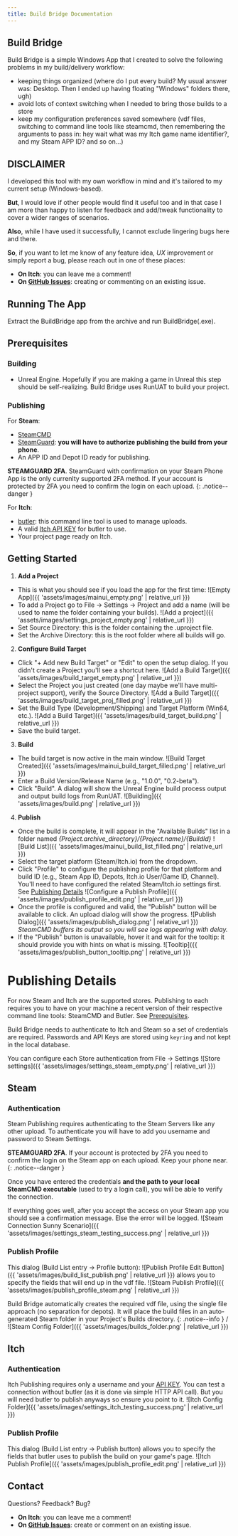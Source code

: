 ```yaml
---
title: Build Bridge Documentation
---
```


## Build Bridge

Build Bridge is a simple Windows App that I created to solve the following problems in my build/delivery workflow:
- keeping things organized (where do I put every build? My usual answer was: Desktop. Then I ended up having floating "Windows" folders there, ugh)
- avoid lots of context switching when I needed to bring those builds to a store 
- keep my configuration preferences saved somewhere (vdf files, switching to command line tools like steamcmd, then remembering the arguments to pass in: hey wait what was my Itch game name identifier?, and my Steam APP ID? and so on...)

## DISCLAIMER
I developed this tool with my own workflow in mind and it's tailored to my current setup (Windows-based).

**But**, I would love if other people would find it useful too and in that case I am more than happy to listen for feedback and add/tweak functionality to cover a wider ranges of scenarios.

**Also**, while I have used it successfully, I cannot exclude lingering bugs here and there.

**So**, if you want to let me know of any feature idea, _UX_ improvement or simply report a bug, please reach out in one of these places:

- **On Itch**: you can leave me a comment!
- **On [GitHub Issues](https://github.com/Collederas/build-bridge/issues)**: creating or commenting on an existing issue.


## Running The App
Extract the BuildBridge app from the archive and run BuildBridge(.exe).


## Prerequisites

### Building
* Unreal Engine. Hopefully if you are making a game in Unreal this step should be self-realizing. Build Bridge uses RunUAT to build your project.

### Publishing

For **Steam**:
* [SteamCMD](https://developer.valvesoftware.com/wiki/SteamCMD#Downloading_SteamCMD)
* [SteamGuard](https://help.steampowered.com/en/faqs/view/7EFD-3CAE-64D3-1C31#enable): **you will have to authorize publishing the build from your phone**.
* An APP ID and Depot ID ready for publishing.

**STEAMGUARD 2FA**. SteamGuard with confirmation on your Steam Phone App is the only currenlty supported 2FA method.
If your account is protected by 2FA you need to confirm the login on each upload.
{: .notice--danger }

For **Itch**:
* [butler](https://itchio.itch.io/butler): this command line tool is used to manage uploads.
* A valid [Itch API KEY](https://itch.io/user/settings/api-keys) for butler to use.
* Your project page ready on Itch.

## Getting Started

1.  **Add a Project**
* This is what you should see if you load the app for the first time:
    ![Empty App]({{ 'assets/images/mainui_empty.png' | relative_url }})
* To add a Project go to File -> Settings -> Project and add a name (will be used to name the
    folder containing your builds).
    ![Add a project]({{ 'assets/images/settings_project_empty.png' | relative_url }})
* Set Source Directory: this is the folder containing the .uproject file.
* Set the Archive Directory: this is the root folder where all builds will go.


2.  **Configure Build Target**
* Click "+ Add new Build Target" or "Edit" to open the setup dialog. If you didn't create a Project you'll see a shortcut here.
    ![Add a Build Target]({{ 'assets/images/build_target_empty.png' | relative_url }})
* Select the Project you just created (one day maybe we'll have multi-project support), verify the Source Directory.
    ![Add a Build Target]({{ 'assets/images/build_target_proj_filled.png' | relative_url }})
* Set the Build Type (Development/Shipping) and Target Platform (Win64, etc.).
    ![Add a Build Target]({{ 'assets/images/build_target_build.png' | relative_url }})
* Save the build target.

3.  **Build**
* The build target is now active in the main window.
        ![Build Target Created]({{ 'assets/images/mainui_build_target_filled.png' | relative_url }})
* Enter a Build Version/Release Name (e.g., "1.0.0", "0.2-beta").
* Click "Build". A dialog will show the Unreal Engine build process output and output build logs from RunUAT.
        ![Building]({{ 'assets/images/build.png' | relative_url }})

4.  **Publish**
* Once the build is complete, it will appear in the "Available Builds" list in a folder named _{Project.archive_directory}/{Project.name}/{BuildId}_
        ![Build List]({{ 'assets/images/mainui_build_list_filled.png' | relative_url }})
* Select the target platform (Steam/Itch.io) from the dropdown.
* Click "Profile" to configure the publishing profile for that platform and
    build ID (e.g., Steam App ID, Depots, Itch.io User/Game ID, Channel).
    You'll need to have configured the related Steam/Itch.io settings first. See [Publishing Details](#publishing-details)
        ![Configure a Publish Profile]({{ 'assets/images/publish_profile_edit.png' | relative_url }})
* Once the profile is configured and valid, the "Publish" button will be
    available to click. An upload dialog will show the progress.
        ![Publish Dialog]({{ 'assets/images/publish_dialog.png' | relative_url }})
*SteamCMD buffers its output so you will see logs appearing with delay.*
* If the "Publish" button is unavailable, hover it and wait for the
    tooltip: it should provide you with hints on what is missing.
        ![Tooltip]({{ 'assets/images/publish_button_tooltip.png' | relative_url }})

# Publishing Details
For now Steam and Itch are the supported stores.
Publishing to each requires you to have on your machine a recent version of their respective command line tools: SteamCMD and Butler. See [Prerequisites](#prerequisites).

Build Bridge needs to authenticate to Itch and Steam so a set of credentials are required. Passwords and API Keys are stored using `keyring` and not kept in the local database.

You can configure each Store authentication from File -> Settings
        ![Store settings]({{ 'assets/images/settings_steam_empty.png' | relative_url }})


## Steam

### Authentication
Steam Publishing requires authenticating to the Steam Servers like any other upload. 
To authenticate you will have to add you username and password to Steam Settings.

**STEAMGUARD 2FA**.
If your account is protected by 2FA you need to confirm the login on the Steam app on each upload. Keep your phone near.
{: .notice--danger }

Once you have entered the credentials **and the path to your local SteamCMD executable** (used to try a login call), you will be able to verify the connection.

If everything goes well, after you accept the access on your Steam app you should see a confirmation message. Else the error will be logged.
        ![Steam Connection Sunny Scenario]({{ 'assets/images/settings_steam_testing_success.png' | relative_url }})

### Publish Profile
This dialog (Build List entry -> Profile button):
        ![Publish Profile Edit Button]({{ 'assets/images/build_list_publish.png' | relative_url }})
allows you to specify the fields that will end up in the vdf file.
        ![Steam Publish Profile]({{ 'assets/images/publish_profile_steam.png' | relative_url }})

Build Bridge automatically creates the required vdf file, using the single file approach (no separation for depots).
It will place the build files in an auto-generated Steam folder in your Project's Builds directory.
{: .notice--info }
/
        ![Steam Config Folder]({{ 'assets/images/builds_folder.png' | relative_url }})


## Itch

### Authentication
Itch Publishing requires only a username and your [API KEY](https://itch.io/user/settings/api-keys).
You can test a connection without butler (as it is done via simple HTTP API call). But you will need butler to publish anyways so ensure you point to it.
        ![Itch Config Folder]({{ 'assets/images/settings_itch_testing_success.png' | relative_url }})

### Publish Profile
This dialog (Build List entry -> Publish button) allows you to specify the fields that butler uses to publish the build on your game's page.
        ![Itch Publish Profile]({{ 'assets/images/publish_profile_edit.png' | relative_url }})


## Contact
Questions? Feedback? Bug?
- **On Itch**: you can leave me a comment!
- **On [GitHub Issues](https://github.com/Collederas/build-bridge/issues)**: create or comment on an existing issue.